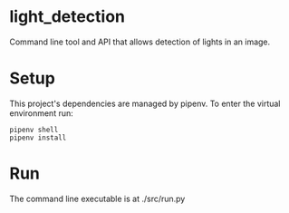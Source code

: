 # light_detection

Command line tool and API that allows detection of lights in an image.

# Setup

This project's dependencies are managed by pipenv.
To enter the virtual environment run:

    pipenv shell
    pipenv install

# Run

The command line executable is at ./src/run.py
